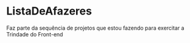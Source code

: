 # ListaDeAfazeres
Faz parte da sequência de projetos que estou fazendo para exercitar a Trindade do Front-end
